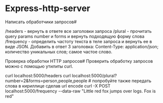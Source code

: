 # Express-http-server
Написать обработчики запросов#

 /headers - вернуть в ответе все заголовки запроса
 /plural - прочитать query params number и forms и вернуть подходящую форму слова
 /frequency - определить частоту текста в теле запроса и вернуть ее в виде JSON. Добавить в ответ 3 заголовка: Content-Type: application/json; количество уникальных слов; самое частое слово.
 
 
Проверка обработки HTTP запросов#
Проверить обработку запросов можно с помощью утилиты curl.

curl localhost:5000/headers
curl localhost:5000/plural?number=2&forms=person,people,people # попробуйте также передать слова в кириллице сделав url encode
curl -X POST localhost:5000/frequency --data-raw "Little red fox jumps over logs. Fox is red"
